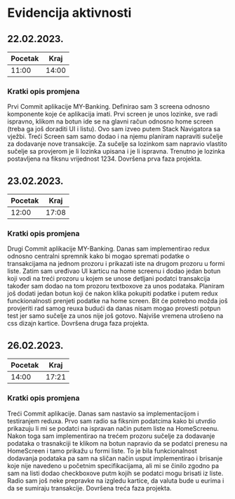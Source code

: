 # Evidencija aktivnosti

## 22.02.2023.
Pocetak | Kraj
------- | ----
11:00   | 14:00
### Kratki opis promjena
Prvi Commit aplikacije MY-Banking. Definirao sam 3 screena odnosno komponente koje će aplikacija imati.
Prvi screen je unos lozinke, sve radi ispravno, klikom na botun ide se na glavni račun odnosno home screen (treba ga još doraditi UI i listu). 
Ovo sam izveo putem Stack Navigatora sa vježbi. Treći Screen sam samo dodao i na njemu planiram napraviti sučelje za dodavanje nove transakcije.
Za sučelje sa lozinkom sam napravio vlastito sučelje sa provjerom je li lozinka upisana i je li ispravna. Trenutno je lozinka postavljena na fiksnu vrijednost 1234.
Dovršena prva faza projekta.

  

## 23.02.2023.
Pocetak | Kraj
------- | ----
12:00   | 17:08
### Kratki opis promjena
Drugi Commit aplikacije MY-Banking.  Danas sam implementirao redux odnosno centralni spremnik kako bi mogao spremati podatke o transakcijama na jednom prozoru i prikazati iste na drugom prozoru u formi liste. Zatim sam uređivao UI karticu na home screenu i dodao jedan botun koji vodi na treći prozoru u kojem se unose detljani podatci transakcija također sam dodao na tom prozoru textboxove za unos podataka. Planiram još dodati jedan botun koji će nakon klika pokupiti podatke i putem redux funckionalnosti prenjeti podatke na home screen. Bit će potrebno možda još provjeriti rad samog reuxa budući da danas nisam mogao provesti potpun test jer samo sučelje za unos nije još gotovo. Najviše vremena utrošeno na css dizajn kartice.
Dovršena druga faza projekta.


## 26.02.2023.
Pocetak | Kraj
------- | ----
14:00   | 17:21
### Kratki opis promjena
Treći Commit aplikacije. Danas sam nastavio sa implementacijom i testiranjem reduxa. Prvo sam radio sa fiksnim podatcima kako bi utvrdio prikazuju li mi se podatci na ispravan način putem liste na HomeScreenu. Nakon toga sam implementirao na trećem prozoru sučelje za dodavanje podataka o trasnakciji te klikom na botun napravio da se podatci prenesu na HomeScreen i tamo prikažu u formi liste. To je bila funkcionalnost dodavanja podataka pa sam na sličan način usput implementirao i brisanje koje nije navedeno u početnim specifikacijama, ali mi se činilo zgodno pa sam na listi dodao checkboxove putm kojih se podatci mogu brisati iz liste. Radio sam još neke prepravke na izgledu kartice, da valuta bude u eurima i da se sumiraju transakcije.
Dovršena treća faza projekta.
